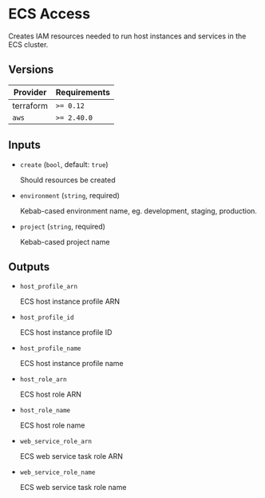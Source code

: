 # ECS Access

Creates IAM resources needed to run host instances and services in the ECS cluster.

<!-- bin/docs -->

## Versions

| Provider | Requirements |
|-|-|
| terraform | `>= 0.12` |
| `aws` | `>= 2.40.0` |

## Inputs

* `create` (`bool`, default: `true`)

    Should resources be created

* `environment` (`string`, required)

    Kebab-cased environment name, eg. development, staging, production.

* `project` (`string`, required)

    Kebab-cased project name



## Outputs

* `host_profile_arn`

    ECS host instance profile ARN

* `host_profile_id`

    ECS host instance profile ID

* `host_profile_name`

    ECS host instance profile name

* `host_role_arn`

    ECS host role ARN

* `host_role_name`

    ECS host role name

* `web_service_role_arn`

    ECS web service task role ARN

* `web_service_role_name`

    ECS web service task role name
